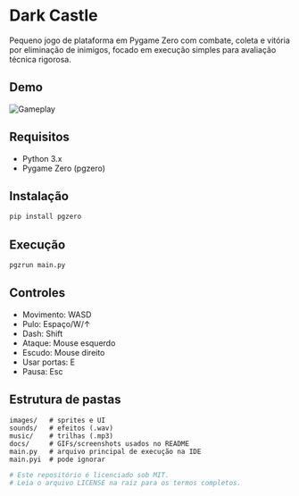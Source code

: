 # Dark Castle

Pequeno jogo de plataforma em Pygame Zero com combate, coleta e vitória por eliminação de inimigos, focado em execução simples para avaliação técnica rigorosa.

## Demo
![Gameplay](docs/gameplay.gif)

## Requisitos
- Python 3.x
- Pygame Zero (pgzero)

## Instalação
~~~bash
pip install pgzero
~~~

## Execução
~~~bash
pgzrun main.py
~~~

## Controles
- Movimento: WASD
- Pulo: Espaço/W/↑
- Dash: Shift
- Ataque: Mouse esquerdo
- Escudo: Mouse direito
- Usar portas: E
- Pausa: Esc

## Estrutura de pastas
~~~text
images/   # sprites e UI
sounds/   # efeitos (.wav)
music/    # trilhas (.mp3)
docs/     # GIFs/screenshots usados no README
main.py   # arquivo principal de execução na IDE
main.pyi  # pode ignorar
~~~

~~~python
# Este repositório é licenciado sob MIT.
# Leia o arquivo LICENSE na raiz para os termos completos.
~~~
